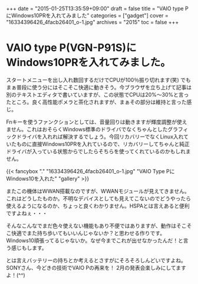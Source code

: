 +++
date = "2015-01-25T13:35:59+09:00"
draft = false
title = "VAIO type PにWindows10PRを入れてみました"
categories = ["gadget"]
cover = "16334396426_4facb26401_o-1.jpg"
archives = "2015"
toc = false
+++


# VAIO type P(VGN-P91S)にWindows10PRを入れてみました。

スタートメニューを出し入れ数回するだけでCPUが100％振り切れます(笑)
でもまぁ普段に使う分にはそこそこ快適に動きそう。今ブラウザを立ち上げて記事は別のテキストエディタで書いていますが、この状態でCPUは20%～30%と言ったところ。良く高性能ポメラと茶化されますが、まぁその部分は維持と言った感じ。

Fnキーを使うファンクションとしては、音量回りは動きますが輝度調整が使えません。これはおそらくWindows標準のドライバでなくちゃんとしたグラフィックドライバを入れれば解決するでしょう。今回リカバリーでなくLinux入れていたものに直接Windows10PRを入れているので、リカバリーしてちゃんと純正ドライバが入っている状態からでしたらそちらを使ってくれているのかもしれません。

{{< fancybox "." "16334396426_4facb26401_o-1.jpg" "VAIO Type PにWindows10を入れた" "gallery" >}}


またこの機体はWWAN搭載なのですが、WWANモジュールが見えてきません。これはどうしたものか。不明なデバイスとしても見えてこないのでどうやったら使えるようになるのか、ちょっと良くわかりません。HSPAとは言えあると便利ですよねぇ・・・

そんなこんなでまだ色々使えない機能もあり不便ではありますが、動作はそこそこ快適でまた持ち歩いてもいいんじゃないか？と思わせる作りです。Windows10頑張ってるじゃないか。なぜ今までこれが出せなかったんだ！と言う感じもします。

とは言えバッテリーの持ちとか考えるとさすがにそろそろしんどいですよね。
SONYさん、今どきの技術でVAIO Pの再来を！
2月の発表会楽しみにしてますよ！(^^)
